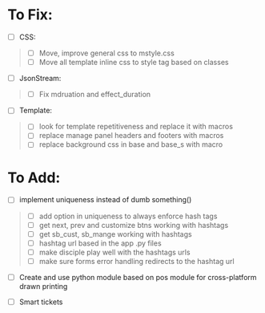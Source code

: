 # To Fix:
- [ ] CSS:
> - [ ] Move, improve general css to mstyle.css
> - [ ] Move all template inline css to style tag based on classes
- [ ] JsonStream:
> - [ ] Fix mdruation and effect_duration 
- [ ] Template:
> - [ ] look for template repetitiveness and replace it with macros
> - [ ] replace manage panel headers and footers with macros
> - [ ] replace background css in base and base_s with macro

# To Add:

- [ ] implement uniqueness instead of dumb something()
> - [ ] add option in uniqueness to always enforce hash tags
> - [ ] get next, prev and customize btns working with hashtags
> - [ ] get sb_cust, sb_mange working with hashtags
> - [ ] hashtag url based in the app .py files
> - [ ] make disciple play well with the hashtags urls
> - [ ] make sure forms error handling redirects to the hashtag url

- [ ] Create and use python module based on pos module for cross-platform drawn printing

- [ ] Smart tickets